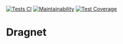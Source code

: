[![Tests CI](https://github.com/delonnewman/dragnet/actions/workflows/rubyonrails.yml/badge.svg)](https://github.com/delonnewman/dragnet/actions/workflows/rubyonrails.yml)
[![Maintainability](https://api.codeclimate.com/v1/badges/f10f2a9bcc8ac2ba403c/maintainability)](https://codeclimate.com/github/delonnewman/dragnet/maintainability)
[![Test Coverage](https://api.codeclimate.com/v1/badges/f10f2a9bcc8ac2ba403c/test_coverage)](https://codeclimate.com/github/delonnewman/dragnet/test_coverage)

# Dragnet
